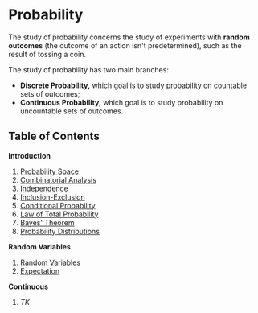 # Probability

The study of probability concerns the study of experiments with **random outcomes** (the outcome of an action isn't predetermined), such as the result of tossing a coin.

The study of probability has two main branches:

- **Discrete Probability,** which goal is to study probability on countable sets of outcomes;
- **Continuous Probability,** which goal is to study probability on uncountable sets of outcomes.

## Table of Contents

**Introduction**

1. [Probability Space](/Probability/Introduction/Probability%20Space.md)
1. [Combinatorial Analysis](/Probability/Introduction/Combinatorial%20Analysis.md)
2. [Independence](/Probability/Introduction/Independence.md)
3. [Inclusion-Exclusion](/Probability/Introduction/Inclusion-Exclusion.md)
4. [Conditional Probability](/Probability/Introduction/Conditional%20Probability.md)
5. [Law of Total Probability](/Probability/Introduction/Law%20of%20Total%20Probability.md)
6. [Bayes' Theorem](/Probability/Introduction/Bayes'%20Theorem.md)
7. [Probability Distributions](/Probability/Introduction/Probability%20Distributions.md)

**Random Variables**

1. [Random Variables](/Probability/Random%20Variables/Random%20Variables.md)
2. [Expectation](/Probability/Random%20Variables/Expectation.md)

**Continuous**

1. *TK*